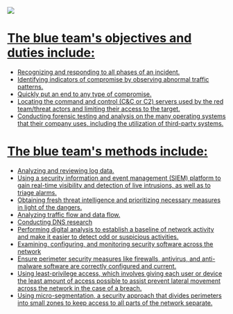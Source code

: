  <a href="Blue-Team.md"><img src="https://user-images.githubusercontent.com/51442719/172275420-b9469366-1ac5-4b7e-a322-01ad58a2ca44.png">

# The blue team's objectives and duties include:
- Recognizing and responding to all phases of an incident.
- Identifying indicators of compromise by observing abnormal traffic patterns.
- Quickly put an end to any type of compromise.
- Locating the command and control (C&C or C2) servers used by the red team/threat actors and limiting their access to the target.
- Conducting forensic testing and analysis on the many operating systems that their company uses, including the utilization of third-party systems.

# The blue team's methods include:
- Analyzing and reviewing log data.
- Using a security information and event management (SIEM) platform to gain real-time visibility and detection of live intrusions, as well as to triage alarms.
- Obtaining fresh threat intelligence and prioritizing necessary measures in light of the dangers.
- Analyzing traffic flow and data flow.
- Conducting DNS research
- Performing digital analysis to establish a baseline of network activity and make it easier to detect odd or suspicious activities.
- Examining, configuring, and monitoring security software across the network
- Ensure perimeter security measures like firewalls, antivirus, and anti-malware software are correctly configured and current.
- Using least-privilege access, which involves giving each user or device the least amount of access possible to assist prevent lateral movement across the network in the case of a breach.
- Using micro-segmentation, a security approach that divides perimeters into small zones to keep access to all parts of the network separate.
